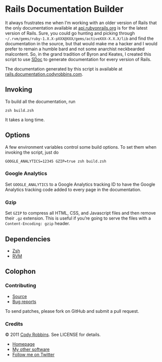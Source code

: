 Rails Documentation Builder
===========================

It always frustrates me when I’m working with an older version of Rails that the only documentation available at [api.rubyonrails.org](http://api.rubyonrails.org/) is for the latest version of Rails. Sure, you could go hunting and picking through `~/.rvm/gems/ruby-1.X.X-pXXX@XXX/gems/activeXXX-X.X.X/lib` and find the documentation in the source, but that would make me a hacker and I would prefer to remain a humble bard and not some anarchist neckbearded malcontent. So, in the grand tradition of Byron and Keates, I created this script to use [SDoc](https://github.com/voloko/sdoc) to generate documentation for every version of Rails.

The documentation generated by this script is available at [rails.documentation.codyrobbins.com](http://rails.documentation.codyrobbins.com/).

Invoking
--------

To build all the documentation, run

```
zsh build.zsh
```

It takes a long time.

Options
-------

A few environment variables control some build options. To set them when invoking the script, just do

```
GOOGLE_ANALYTICS=12345 GZIP=true zsh build.zsh
```

### Google Analytics

Set `GOOGLE_ANALYTICS` to a Google Analytics tracking ID to have the Google Analytics tracking code added to every page in the documentation.

### Gzip

Set `GZIP` to compress all HTML, CSS, and Javascript files and then remove their `.gz` extension. This is useful if you’re going to serve the files with a `Content-Encoding: gzip` header.

Dependencies
------------

* [Zsh](http://www.zsh.org/)
* [RVM](https://rvm.io/)

Colophon
--------

### Contributing

* [Source](https://github.com/codyrobbins/rails-documentation-builder)
* [Bug reports](https://github.com/codyrobbins/rails-documentation-builder/issues)

To send patches, please fork on GitHub and submit a pull request.

### Credits

© 2011 [Cody Robbins](http://codyrobbins.com/). See LICENSE for details.

* [Homepage](http://rails.documentation.codyrobbins.com/)
* [My other software](http://codyrobbins.com/software)
* [Follow me on Twitter](http://twitter.com/codyrobbins)